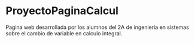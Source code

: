 # ProyectoPaginaCalcul
Pagina web desarrollada por los alumnos del 2A de ingenieria en sistemas sobre el cambio de variable en calculo integral.

